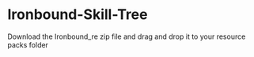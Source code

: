 # Ironbound-Skill-Tree

Download the Ironbound_re zip file and drag and drop it to your resource packs folder
